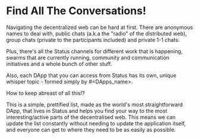 # Find All The Conversations!

Navigating the decentralized web can be hard at first. There are anonymous names to deal with, public chats (a.k.a the "radio" of the distributed web), group chats (private to the participants included) and private 1-1 chats.

Plus, there's all the Status channels for different work that is happening, swarms that are currently running, community and communication initiatives and a whole bunch of other stuff.

Also, each DApp that you can access from Status has its own, unique whisper topic - formed simply by #<DApps_name>.

How to keep abreast of all this!?

This is a simple, prettified list, made as the world's most straightforward DApp, that lives in Status and helps you find your way to the most interesting/active parts of the decentralised web. This means we can update the list constantly without needing to update the application itself, and everyone can get to where they need to be as easily as possible.
